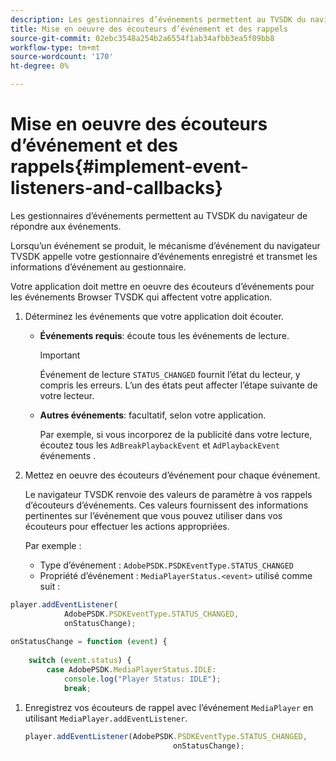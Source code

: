 ```yaml
---
description: Les gestionnaires d’événements permettent au TVSDK du navigateur de répondre aux événements.
title: Mise en oeuvre des écouteurs d’événement et des rappels
source-git-commit: 02ebc3548a254b2a6554f1ab34afbb3ea5f09bb8
workflow-type: tm+mt
source-wordcount: '170'
ht-degree: 0%

---
```


# Mise en oeuvre des écouteurs d’événement et des rappels{#implement-event-listeners-and-callbacks}

Les gestionnaires d’événements permettent au TVSDK du navigateur de répondre aux événements.

Lorsqu’un événement se produit, le mécanisme d’événement du navigateur TVSDK appelle votre gestionnaire d’événements enregistré et transmet les informations d’événement au gestionnaire.

Votre application doit mettre en oeuvre des écouteurs d’événements pour les événements Browser TVSDK qui affectent votre application.

1. Déterminez les événements que votre application doit écouter.

   * **Événements requis**: écoute tous les événements de lecture.

     >[!IMPORTANT]
     >
     >Événement de lecture `STATUS_CHANGED` fournit l’état du lecteur, y compris les erreurs. L’un des états peut affecter l’étape suivante de votre lecteur.

   * **Autres événements**: facultatif, selon votre application.

     Par exemple, si vous incorporez de la publicité dans votre lecture, écoutez tous les `AdBreakPlaybackEvent` et `AdPlaybackEvent` événements .

1. Mettez en oeuvre des écouteurs d’événement pour chaque événement.

   Le navigateur TVSDK renvoie des valeurs de paramètre à vos rappels d’écouteurs d’événements. Ces valeurs fournissent des informations pertinentes sur l’événement que vous pouvez utiliser dans vos écouteurs pour effectuer les actions appropriées.

   Par exemple :

   * Type d’événement : `AdobePSDK.PSDKEventType.STATUS_CHANGED`
   * Propriété d’événement : `MediaPlayerStatus.<event>` utilisé comme suit :

```js
player.addEventListener( 
            AdobePSDK.PSDKEventType.STATUS_CHANGED,  
            onStatusChange); 
 
onStatusChange = function (event) { 
 
    switch (event.status) { 
        case AdobePSDK.MediaPlayerStatus.IDLE: 
            console.log("Player Status: IDLE"); 
            break;
```

1. Enregistrez vos écouteurs de rappel avec l’événement `MediaPlayer` en utilisant `MediaPlayer.addEventListener`.

   ```js
   player.addEventListener(AdobePSDK.PSDKEventType.STATUS_CHANGED,  
                                    onStatusChange);
   ```
